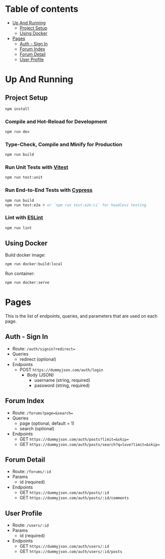 # Table of contents
- [Up And Running](#Up-And-Running)
    * [Project Setup](#Project-Setup)
    * [Using Docker](#Using-Docker)
- [Pages](#Pages)
    * [Auth - Sign In](#Auth%20-%20Sign%20In)
    * [Forum Index](#Forum-Index)
    * [Forum Detail](#Forum-Detail)
    * [User Profile](#User-Profile)

# Up And Running

## Project Setup

```sh
npm install
```

### Compile and Hot-Reload for Development

```sh
npm run dev
```

### Type-Check, Compile and Minify for Production

```sh
npm run build
```

### Run Unit Tests with [Vitest](https://vitest.dev/)

```sh
npm run test:unit
```

### Run End-to-End Tests with [Cypress](https://www.cypress.io/)

```sh
npm run build
npm run test:e2e # or `npm run test:e2e:ci` for headless testing
```

### Lint with [ESLint](https://eslint.org/)

```sh
npm run lint
```

## Using Docker

Build docker image:
```sh
npm run docker:build:local
```

Run container:
```sh
npm run docker:serve
```

# Pages

This is the list of endpoints, queries, and parameters that are used on each page.

## Auth - Sign In

- Route: `/auth/signin?redirect=`
- Queries
    - redirect (optional)
- Endpoints
    - POST `https://dummyjson.com/auth/login`
        - Body (JSON)
            - username (string, required)
            - password (string, required)

## Forum Index

- Route: `/forums?page=&search=`
- Queries
    - page (optional, default = 1)
    - search (optional)
- Endpoints
    - GET `https://dummyjson.com/auth/posts?limit=&skip=`
    - GET `https://dummyjson.com/auth/posts/search?q=love?limit=&skip=`

## Forum Detail

- Route: `/forums/:id`
- Params
    - id (required)
- Endpoints
    - GET `https://dummyjson.com/auth/posts/:id`
    - GET `https://dummyjson.com/auth/posts/:id/comments`

## User Profile

- Route: `/users/:id`
- Params
    - id (required)
- Endpoints
    - GET `https://dummyjson.com/auth/users/:id`
    - GET `https://dummyjson.com/auth/users/:id/posts`
